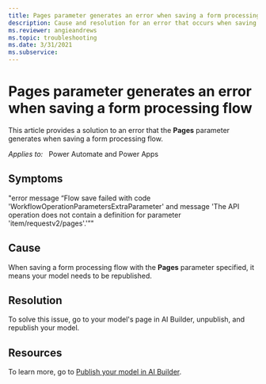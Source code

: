```yaml
---
title: Pages parameter generates an error when saving a form processing flow
description: Cause and resolution for an error that occurs when saving a form processing flow with the pages parameter.
ms.reviewer: angieandrews
ms.topic: troubleshooting
ms.date: 3/31/2021
ms.subservice: 
---
```


# Pages parameter generates an error when saving a form processing flow

This article provides a solution to an error that the **Pages** parameter generates when saving a form processing flow.

_Applies to:_ &nbsp; Power Automate and Power Apps

## Symptoms

"error message “Flow save failed with code 'WorkflowOperationParametersExtraParameter' and message 'The API operation does not contain a definition for parameter 'item/requestv2/pages'.'”"
<!--Is this all one message? Let's make bold the exact message(s). Start with "You get the message,...-->

## Cause

When saving a form processing flow with the **Pages** parameter specified, it means your model needs to be republished.

## Resolution

To solve this issue, go to your model's page in AI Builder, unpublish, and republish your model. 

## Resources

To learn more, go to [Publish your model in AI Builder](/ai-builder/publish-model).
